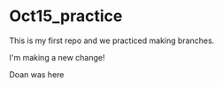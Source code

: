 # Oct15_practice

This is my first repo and we practiced making branches. 

I'm making a new change!

Doan was here
